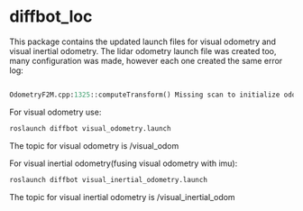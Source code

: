# diffbot_loc

This package contains the updated launch files for visual odometry and visual inertial odometry. The lidar odometry launch file was created too, many configuration was made, however each one created the same error log:


```python

OdometryF2M.cpp:1325::computeTransform() Missing scan to initialize odometry.

```

For visual odometry use:
```sh
roslaunch diffbot visual_odometry.launch
```
The topic for visual odometry is /visual_odom


For visual inertial odometry(fusing visual odometry with imu):

```sh
roslaunch diffbot visual_inertial_odometry.launch
```
The topic for visual inertial odometry is /visual_inertial_odom
